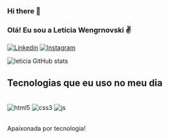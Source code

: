 ### Hi there 👋
### Olá! Eu sou a Letícia Wengrnovski ✌️

[![Linkedin](https://img.shields.io/badge/LinkedIn-0077B5?style=for-the-badge&logo=linkedin&logoColor=white)](https://www.linkedin.com/in/let%C3%ADcia-wengrnovski-b04244121/)
[![Instagram](https://img.shields.io/badge/Instagram-E4405F?style=for-the-badge&logo=instagram&logoColor=white
)](https://www.instagram.com/lety_wengrnovski/)

![leticia GitHub stats](https://github-readme-stats.vercel.app/api?username=leticiawki&show_icons=true&theme=dracula)

## Tecnologias que eu uso no meu dia

<div style="display: inline_block"><br/>
   <img align="center" alt="html5" src="https://img.shields.io/badge/HTML5-E34F26?style=for-the-badge&logo=html5&logoColor=white"/>
     <img align="center" alt="css3" src="https://img.shields.io/badge/CSS3-1572B6?style=for-the-badge&logo=css3&logoColor=white"/>
     <img align="center" alt="js" src="https://img.shields.io/badge/JavaScript-F7DF1E?style=for-the-badge&logo=javascript&logoColor=black"/>
</div><br/>

Apaixonada por tecnologia!


